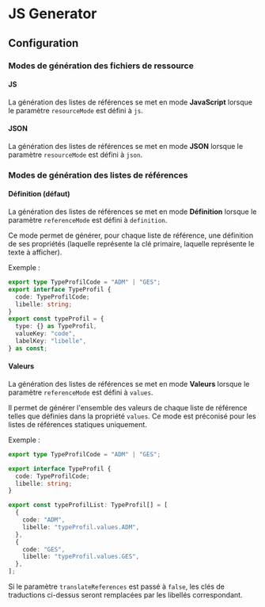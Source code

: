 # JS Generator

## Configuration

### Modes de génération des fichiers de ressource

#### JS

La génération des listes de références se met en mode **JavaScript** lorsque le paramètre `resourceMode` est défini à `js`.

#### JSON

La génération des listes de références se met en mode **JSON** lorsque le paramètre `resourceMode` est défini à `json`.

### Modes de génération des listes de références

#### Définition (défaut)

La génération des listes de références se met en mode **Définition** lorsque le paramètre `referenceMode` est défini à `definition`.

Ce mode permet de générer, pour chaque liste de référence, une définition de ses propriétés (laquelle représente la clé primaire, laquelle représente le texte à afficher).

Exemple :

```typescript
export type TypeProfilCode = "ADM" | "GES";
export interface TypeProfil {
  code: TypeProfilCode;
  libelle: string;
}
export const typeProfil = {
  type: {} as TypeProfil,
  valueKey: "code",
  labelKey: "libelle",
} as const;
```

#### Valeurs

La génération des listes de références se met en mode **Valeurs** lorsque le paramètre `referenceMode` est défini à `values`.

Il permet de générer l'ensemble des valeurs de chaque liste de référence telles que définies dans la propriété `values`. Ce mode est préconisé pour les listes de références statiques uniquement.

Exemple :

```typescript
export type TypeProfilCode = "ADM" | "GES";

export interface TypeProfil {
  code: TypeProfilCode;
  libelle: string;
}

export const typeProfilList: TypeProfil[] = [
  {
    code: "ADM",
    libelle: "typeProfil.values.ADM",
  },
  {
    code: "GES",
    libelle: "typeProfil.values.GES",
  },
];
```

Si le paramètre `translateReferences` est passé à `false`, les clés de traductions ci-dessus seront remplacées par les libellés correspondant.
